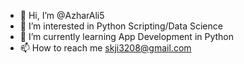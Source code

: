 - 👋 Hi, I’m @AzharAli5
- 👀 I’m interested in Python Scripting/Data Science 
- 🌱 I’m currently learning App Development in Python 
- 📫 How to reach me skji3208@gmail.com

<!---
AzharAli5/AzharAli5 is a ✨ special ✨ repository because its `README.md` (this file) appears on your GitHub profile.
You can click the Preview link to take a look at your changes.
--->
